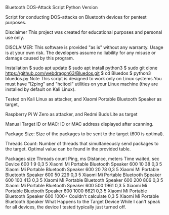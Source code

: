 Bluetooth DOS-Attack Script
Python Version

Script for conducting DOS-attacks on Bluetooth devices for pentest purposes.

Disclaimer
This project was created for educational purposes and personal use only.

DISCLAIMER: This software is provided "as is" without any warranty. Usage is at your own risk. The developers assume no liability for any misuse or damage caused by this program.

Installation
$ sudo apt update
$ sudo apt install python3
$ sudo git clone https://github.com/webdragon63/Bluedos.git
$ cd Bluedos
$ python3 bluedos.py
Note
This script is designed to work only on Linux systems.You must have "l2ping" and "hcitool" utilities on your Linux machine (they are installed by default on Kali Linux).

Tested on
Kali Linux as attacker, and Xiaomi Portable Bluetooth Speaker as target,

Raspberry Pi W Zero as attacker, and Redmi Buds Lite as target

Manual
Target ID or MAC: ID or MAC address displayed after scanning.

Package Size: Size of the packages to be sent to the target (600 is optimal).

Threads Count: Number of threads that simultaneously send packages to the target. Optimal value can be found in the provided table.

Packages size	Threads count	Ping, ms	Distance, meters	Time waited, sec	Device
600	1	9	0,3	5	Xiaomi Mi Portable Bluetooth Speaker
600	10	38	0,3	5	Xiaomi Mi Portable Bluetooth Speaker
600	20	78	0,3	5	Xiaomi Mi Portable Bluetooth Speaker
600	50	229	0,3	5	Xiaomi Mi Portable Bluetooth Speaker
600	100	413	0,3	5	Xiaomi Mi Portable Bluetooth Speaker
600	200	806	0,3	5	Xiaomi Mi Portable Bluetooth Speaker
600	500	1961	0,3	5	Xiaomi Mi Portable Bluetooth Speaker
600	1000	6621	0,3	5	Xiaomi Mi Portable Bluetooth Speaker
600	1000+	Couldn't calculate	0,3	5	Xiaomi Mi Portable Bluetooth Speaker
What Happens to the Target Device
While I can't speak for all devices, the device I tested typically just turned off.
